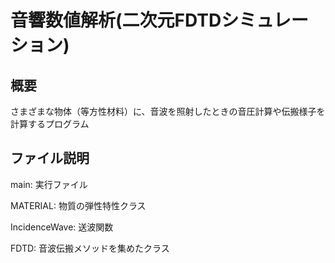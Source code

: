 # 音響数値解析(二次元FDTDシミュレーション)
## 概要
さまざまな物体（等方性材料）に、音波を照射したときの音圧計算や伝搬様子を計算するプログラム

## ファイル説明
main: 実行ファイル

MATERIAL: 物質の弾性特性クラス

IncidenceWave: 送波関数

FDTD: 音波伝搬メソッドを集めたクラス

